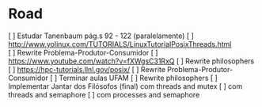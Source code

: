 # Road 

[ ] Estudar Tanenbaum pág.s 92 - 122 (paralelamente)
[ ] http://www.yolinux.com/TUTORIALS/LinuxTutorialPosixThreads.html  
[ ] Rewrite Problema-Produtor-Consumidor
[ ] https://www.youtube.com/watch?v=fXWgsC31RxQ
[ ] Rewrite philosophers
[ ] https://hpc-tutorials.llnl.gov/posix/ 
[ ] Rewrite Problema-Produtor-Consumidor 
[ ] Terminar aulas UFAM 
[ ] Rewrite philosophers
[ ] Implementar Jantar dos Filósofos (final) com threads and mutex
[ ] com threads and semaphore
[ ] com processes and semaphore